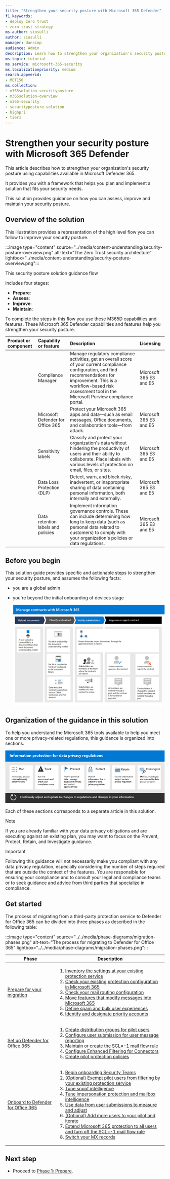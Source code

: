 ```yaml
---
title: "Strengthen your security posture with Microsoft 365 Defender"
f1.keywords:
- deploy zero trust
- zero trust strategy
ms.author: siosulli
author: siosulli
manager: dansimp
audience: Admin
description: Learn how to strengthen your organization's security posture with the capabilities available in Microsoft 365 Defender.
ms.topic: tutorial
ms.service: microsoft-365-security
ms.localizationpriority: medium
search.appverid:
- MET150
ms.collection:
- m365solution-securityposture
- m365solution-overview
- m365-security
- securityposture-solution
- highpri
- tier1
---
```


# Strengthen your security posture with Microsoft 365 Defender

This article describes how to strengthen your organization's security posture using capabilities available in Microsoft Defender 365.

It provides you with a framework that helps you plan and implement a solution that fits your security needs.

This solution provides guidance on how you can assess, improve and maintain your security posture.

## Overview of the solution 

This illustration provides a representation of the high level flow you can follow to improve your security posture.

:::image type="content" source="../media/content-understanding/security-posture-overview.png" alt-text="The Zero Trust security architecture" lightbox="../media/content-understanding/security-posture-overview.png":::

This security posture solution guidance flow

includes four stages:

- **Prepare**: 
- **Assess**:
- **Improve**:
- **Maintain**:

To complete the steps in this flow you use these M365D capabilities and features. These Microsoft 365 Defender capabilities and features help you strengthen your security posture.

| Product or component | Capability or feature | Description | Licensing |
|:-------|:-------|:-----|:-------|
|| Compliance Manager | Manage regulatory compliance activities, get an overall score of your current compliance configuration, and find recommendations for improvement. This is a workflow-based risk assessment tool in the Microsoft Purview compliance portal. | Microsoft 365 E3 and E5 |
|| Microsoft Defender for Office 365 | Protect your Microsoft 365 apps and data—such as email messages, Office documents, and collaboration tools—from attack. | Microsoft 365 E3 and E5 |
|| Sensitivity labels | Classify and protect your organization's data without hindering the productivity of users and their ability to collaborate. Place labels with various levels of protection on email, files, or sites. | Microsoft 365 E3 and E5 |
|| Data Loss Protection (DLP) | Detect, warn, and block risky, inadvertent, or inappropriate sharing of data containing personal information, both internally and externally. | Microsoft 365 E3 and E5 |
|| Data retention labels and policies | Implement information governance controls. These can include determining how long to keep data (such as personal data related to customers) to comply with your organization's policies or data regulations. | Microsoft 365 E3 and E5 |

## Before you begin

This solution guide provides specific and actionable steps to strengthen your security posture, and assumes the following facts:

- you are a global admin
- you're beyond the initial onboarding of devices stage

  ![Diagram of the solution showing the workflow to upload documents, extract data, notify stakeholders, and approve or reject the contract.](../media/content-understanding/syntex-solution-manage-contracts-overview.png)

## Organization of the guidance in this solution

To help you understand the Microsoft 365 tools available to help you meet one or more privacy-related regulations, this guidance is organized into sections.

![Steps to implement information protection for data privacy regulations.](../media/information-protection-deploy/information-protection-data-privacy-regulations-steps.png)

Each of these sections corresponds to a separate article in this solution.

> [!NOTE]
> If you are already familiar with your data privacy obligations and are executing against an existing plan, you may want to focus on the Prevent, Protect, Retain, and Investigate guidance.

> [!IMPORTANT]
> Following this guidance will not necessarily make you compliant with any data privacy regulation, especially considering the number of steps required that are outside the context of the features. You are responsible for ensuring your compliance and to consult your legal and compliance teams or to seek guidance and advice from third parties that specialize in compliance.

## Get started

The process of migrating from a third-party protection service to Defender for Office 365 can be divided into three phases as described in the following table:

:::image type="content" source="../../media/phase-diagrams/migration-phases.png" alt-text="The process for migrating to Defender for Office 365" lightbox="../../media/phase-diagrams/migration-phases.png":::

|Phase|Description|
|---|---|
|[Prepare for your migration](migrate-to-defender-for-office-365-prepare.md)|<ol><li>[Inventory the settings at your existing protection service](migrate-to-defender-for-office-365-prepare.md#inventory-the-settings-at-your-existing-protection-service)</li><li>[Check your existing protection configuration in Microsoft 365](migrate-to-defender-for-office-365-prepare.md#check-your-existing-protection-configuration-in-microsoft-365)</li><li>[Check your mail routing configuration](migrate-to-defender-for-office-365-prepare.md#check-your-mail-routing-configuration)</li><li>[Move features that modify messages into Microsoft 365](migrate-to-defender-for-office-365-prepare.md#move-features-that-modify-messages-into-microsoft-365)</li><li>[Define spam and bulk user experiences](migrate-to-defender-for-office-365-prepare.md#define-spam-and-bulk-user-experiences)</li><li>[Identify and designate priority accounts](migrate-to-defender-for-office-365-prepare.md#identify-and-designate-priority-accounts)</li></ol>|
|[Set up Defender for Office 365](migrate-to-defender-for-office-365-setup.md)|<ol><li>[Create distribution groups for pilot users](migrate-to-defender-for-office-365-setup.md#step-1-create-distribution-groups-for-pilot-users)</li><li>[Configure user submission for user message reporting](migrate-to-defender-for-office-365-setup.md#step-2-configure-user-submission-for-user-message-reporting)</li><li>[Maintain or create the SCL=-1 mail flow rule](migrate-to-defender-for-office-365-setup.md#step-3-maintain-or-create-the-scl-1-mail-flow-rule)</li><li>[Configure Enhanced Filtering for Connectors](migrate-to-defender-for-office-365-setup.md#step-4-configure-enhanced-filtering-for-connectors)</li><li>[Create pilot protection policies](migrate-to-defender-for-office-365-setup.md#step-5-create-pilot-protection-policies)</li></ol>|
|[Onboard to Defender for Office 365](migrate-to-defender-for-office-365-onboard.md)|<ol><li>[Begin onboarding Security Teams](migrate-to-defender-for-office-365-onboard.md#step-1-begin-onboarding-security-teams)</li><li>[(Optional) Exempt pilot users from filtering by your existing protection service](migrate-to-defender-for-office-365-onboard.md#step-2-optional-exempt-pilot-users-from-filtering-by-your-existing-protection-service)</li><li>[Tune spoof intelligence](migrate-to-defender-for-office-365-onboard.md#step-3-tune-spoof-intelligence)</li><li>[Tune impersonation protection and mailbox intelligence](migrate-to-defender-for-office-365-onboard.md#step-4-tune-impersonation-protection-and-mailbox-intelligence)</li><li>[Use data from user submissions to measure and adjust](migrate-to-defender-for-office-365-onboard.md#step-5-use-data-from-user-submissions-to-measure-and-adjust)</li><li>[(Optional) Add more users to your pilot and iterate](migrate-to-defender-for-office-365-onboard.md#step-6-optional-add-more-users-to-your-pilot-and-iterate)</li><li>[Extend Microsoft 365 protection to all users and turn off the SCL=-1 mail flow rule](migrate-to-defender-for-office-365-onboard.md#step-7-extend-microsoft-365-protection-to-all-users-and-turn-off-the-scl-1-mail-flow-rule)</li><li>[Switch your MX records](migrate-to-defender-for-office-365-onboard.md#step-8-switch-your-mx-records)</li></ol>|

## Next step

- Proceed to [Phase 1: Prepare](migrate-to-defender-for-office-365-prepare.md).
